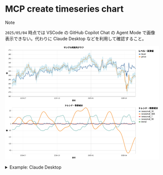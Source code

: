 # MCP create timeseries chart

> [!NOTE]
> `2025/05/04` 時点では VSCode の GitHub Copilot Chat の Agent Mode で画像表示できない。代わりに Claude Desktop などを利用して確認すること。

![AAPL stock chart](./docs/aapl-2y.png)


<details>
<summary>Example: Claude Desktop</summary>

### `claude_desktop_config.json`

```json
{
    "mcpServers": {
        "stack": {
            "command": "docker",
            "args": [
                "run",
                "-i",
                "--rm",
                "spitson/mcp-create-timeseries-chart"
            ]
        }
    }
}
```

### Screenshot

![GOOG stock chart](./docs/claude_desktop_example_goog.png)

</details>
